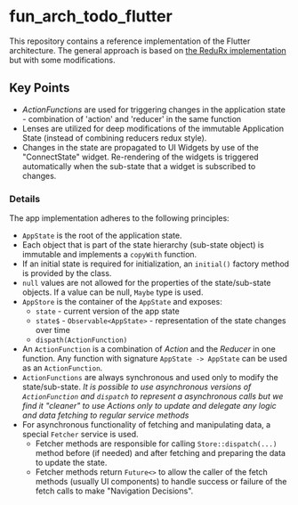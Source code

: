 # fun_arch_todo_flutter

This repository contains a reference implementation of the Flutter architecture. The general approach is based on [the ReduRx implementation](https://github.com/felangel/flutter_architecture_samples/tree/master/redurx) but with some modifications.

## Key Points
* _ActionFunctions_ are used for triggering changes in the application state - combination of 'action' and 'reducer' in the same function
* Lenses are utilized for deep modifications of the immutable Application State (instead of combining reducers redux style).
* Changes in the state are propagated to UI Widgets by use of the "ConnectState" widget. Re-rendering of the widgets is triggered automatically when the sub-state that a widget is subscribed to changes.

### Details
The app implementation adheres to the following principles:
- `AppState` is the root of the application state.
- Each object that is part of the state hierarchy (sub-state object) is immutable and implements a `copyWith` function.
- If an initial state is required for initialization, an `initial()` factory method is provided by the class.
- `null` values are not allowed for the properties of the state/sub-state objects. If a value can be null, `Maybe` type is used.
- `AppStore` is the container of the `AppState` and exposes:
    - `state` - current version of the app state
    - `state$` - `Observable<AppState>` - representation of the state changes over time
    - `dispath(ActionFunction)` 
- An `ActionFunction` is a combination of _Action_ and the _Reducer_ in one function. Any function with signature  `AppState -> AppState` can be used as an `ActionFunction`.
- `ActionFunctions` are always synchronous and used only to modify the state/sub-state. _It is possible to use asynchronous versions of `ActionFunction` and `dispatch` to represent a asynchronous calls but we find it "cleaner" to use Actions only to update and delegate any logic and data fetching to regular service methods_
- For asynchronous functionality of fetching and manipulating data, a special `Fetcher` service is used.
    - Fetcher methods are responsible for calling `Store::dispatch(...)` method before (if needed) and after fetching and preparing the data to update the state.
    - Fetcher methods return `Future<>` to allow the caller of the fetch methods (usually UI components) to handle success or failure of the fetch calls to make "Navigation Decisions".
    
